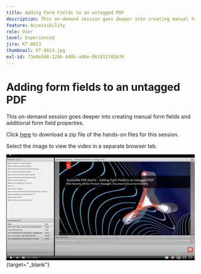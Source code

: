 ```yaml
---
title: Adding Form Fields to an untagged PDF
description: This on-demand session goes deeper into creating manual form fields and additional form field properties
feature: Accessibility
role: User
level: Experienced
jira: KT-8613
thumbnail: KT-8613.jpg
exl-id: 73e0e348-126b-440b-a90e-061911781b76
---
```

# Adding form fields to an untagged PDF

This on-demand session goes deeper into creating manual form fields and additional form field properties.

Click [here](../assets/accessibilitysession6.zip) to download a zip file of the hands-on files for this session.

Select the image to view the video in a separate browser tab.

[![Session 6 Video](../assets/Accessibilitysession6_YT.png)](https://youtu.be/xh4pJQiY0nw){target="_blank"}
